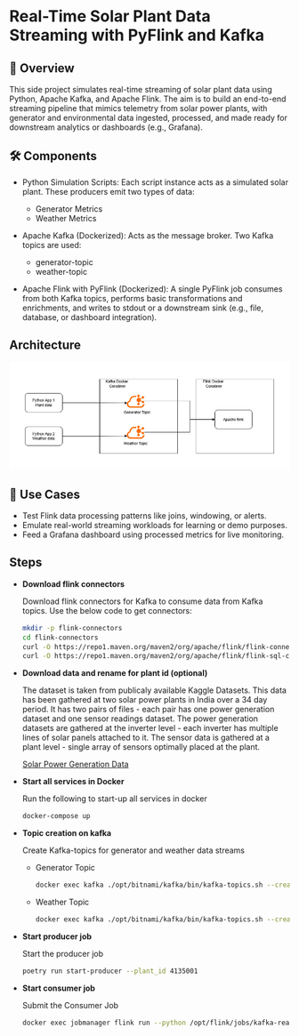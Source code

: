 # Real-Time Solar Plant Data Streaming with PyFlink and Kafka
## 📘 Overview

This side project simulates real-time streaming of solar plant data using Python, Apache Kafka, and Apache Flink. The aim is to build an end-to-end streaming pipeline that mimics telemetry from solar power plants, with generator and environmental data ingested, processed, and made ready for downstream analytics or dashboards (e.g., Grafana).

## 🛠️ Components
- Python Simulation Scripts: Each script instance acts as a simulated solar plant. These producers emit two types of data:
    - Generator Metrics
    - Weather Metrics

- Apache Kafka (Dockerized): Acts as the message broker. Two Kafka topics are used:
    - generator-topic
    - weather-topic

- Apache Flink with PyFlink (Dockerized): A single PyFlink job consumes from both Kafka topics, performs basic transformations and enrichments, and writes to stdout or a downstream sink (e.g., file, database, or dashboard integration).

## Architecture
![Image](imgs/architecture.jpg)

## 🧪 Use Cases
- Test Flink data processing patterns like joins, windowing, or alerts.
- Emulate real-world streaming workloads for learning or demo purposes.
- Feed a Grafana dashboard using processed metrics for live monitoring.

## Steps
- **Download flink connectors**

    Download flink connectors for Kafka to consume data from Kafka topics. Use the below code to get connectors:
    ```bash
    mkdir -p flink-connectors
    cd flink-connectors
    curl -O https://repo1.maven.org/maven2/org/apache/flink/flink-connector-kafka/3.0.0-1.17/flink-connector-kafka-3.0.0-1.17.jar
    curl -O https://repo1.maven.org/maven2/org/apache/flink/flink-sql-connector-kafka/1.17.2/flink-sql-connector-kafka-1.17.2.jar
    ```
- **Download data and rename for plant id (optional)**

    The dataset is taken from publicaly available Kaggle Datasets. This data has been gathered at two solar power plants in India over a 34 day period. It has two pairs of files - each pair has one power generation dataset and one sensor readings dataset. The power generation datasets are gathered at the inverter level - each inverter has multiple lines of solar panels attached to it. The sensor data is gathered at a plant level - single array of sensors optimally placed at the plant.
    
    [Solar Power Generation Data](https://www.kaggle.com/datasets/anikannal/solar-power-generation-data)

- **Start all services in Docker**

    Run the following to start-up all services in docker
    ```bash
    docker-compose up
    ```

- **Topic creation on kafka**

    Create Kafka-topics for generator and weather data streams
    - Generator Topic

        ```bash
        docker exec kafka ./opt/bitnami/kafka/bin/kafka-topics.sh --create --topic generator-topic --bootstrap-server localhost:9092
        ```

    - Weather Topic

        ```bash
        docker exec kafka ./opt/bitnami/kafka/bin/kafka-topics.sh --create --topic weather-topic --bootstrap-server localhost:9092
        ```

- **Start producer job**

    Start the producer job
    ```bash
    poetry run start-producer --plant_id 4135001
    ```

- **Start consumer job**

    Submit the Consumer Job
    ```bash
    docker exec jobmanager flink run --python /opt/flink/jobs/kafka-reader.py
    ```